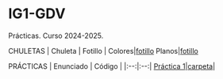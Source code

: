 # IG1-GDV
Prácticas. Curso 2024-2025.

CHULETAS
| Chuleta | Fotillo |
Colores|[fotillo](https://github.com/nievesag/IG1/blob/main/TablaDeColoresHTML-HEX-RGB.jpg)
Planos|[fotillo]()


PRÁCTICAS
| Enunciado | Código |
|:--:|:--:|
[Práctica 1](https://github.com/nievesag/IG1/blob/main/PRACTICA%201/IG_p1.pdf)|[carpeta](https://github.com/nievesag/IG1/tree/main/PRACTICA%201/IGProjects_x64_VS2022)|
